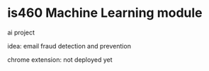 # is460 Machine Learning module
ai project

idea: email fraud detection and prevention

chrome extension: not deployed yet
